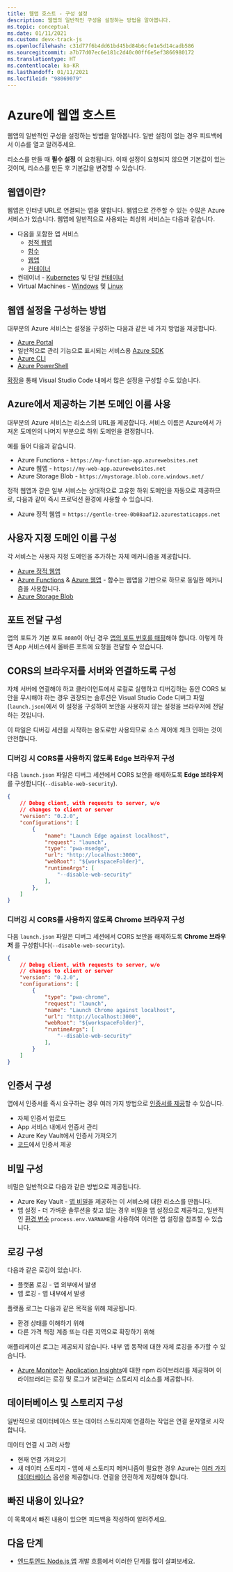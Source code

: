 ```yaml
---
title: 웹앱 호스트 - 구성 설정
description: 웹앱의 일반적인 구성을 설정하는 방법을 알아봅니다.
ms.topic: conceptual
ms.date: 01/11/2021
ms.custom: devx-track-js
ms.openlocfilehash: c31d77f6b4dd61bd45bd84b6cfe1e5d14cadb586
ms.sourcegitcommit: a7b77d07ec6e181c2d40c00ff6e5ef3866980172
ms.translationtype: HT
ms.contentlocale: ko-KR
ms.lasthandoff: 01/11/2021
ms.locfileid: "98069079"
---
```

# <a name="hosting-web-apps-on-azure"></a>Azure에 웹앱 호스트

웹앱의 일반적인 구성을 설정하는 방법을 알아봅니다. 일반 설정이 없는 경우 피드백에서 이슈를 열고 알려주세요. 

리소스를 만들 때 **필수 설정** 이 요청됩니다. 이때 설정이 요청되지 않으면 기본값이 있는 것이며, 리소스를 만든 후 기본값을 변경할 수 있습니다. 

## <a name="what-is-a-web-app"></a>웹앱이란?

웹앱은 인터넷 URL로 연결되는 앱을 말합니다. 웹앱으로 간주할 수 있는 수많은 Azure 서비스가 있습니다. 웹앱에 일반적으로 사용되는 최상위 서비스는 다음과 같습니다.

* 다음을 포함한 앱 서비스
    * [정적 웹앱](/azure/static-web-apps/)
    * [함수](/azure/azure-functions/)
    * [웹앱](/azure/app-service/)
    * [컨테이너](/azure/app-service/configure-custom-container?pivots=container-linux)
* 컨테이너 - [Kubernetes](/azure/aks/) 및 단일 [컨테이너](/azure/container-instances/)
* Virtual Machines - [Windows](/azure/virtual-machines/windows) 및 [Linux](/azure/virtual-machines/linux)

## <a name="how-to-configure-web-app-settings"></a>웹앱 설정을 구성하는 방법

대부분의 Azure 서비스는 설정을 구성하는 다음과 같은 네 가지 방법을 제공합니다.

* [Azure Portal](https://portal.azure.com)
* 일반적으로 관리 기능으로 표시되는 서비스용 [Azure SDK](https://github.com/Azure/azure-sdk)
* [Azure CLI](/cli/azure/)
* [Azure PowerShell](/powershell/azure/)

[확장](https://marketplace.visualstudio.com/items?itemName=ms-azuretools.vscode-azureappservice)을 통해 Visual Studio Code 내에서 많은 설정을 구성할 수도 있습니다. 

## <a name="use-default-domain-name-provided-by-azure"></a>Azure에서 제공하는 기본 도메인 이름 사용

대부분의 Azure 서비스는 리소스의 URL을 제공합니다. 서비스 이름은 Azure에서 가져온 도메인의 나머지 부분으로 하위 도메인을 결정합니다. 

예를 들어 다음과 같습니다.

* Azure Functions - `https://my-function-app.azurewebsites.net`
* Azure 웹앱 - `https://my-web-app.azurewebsites.net`
* Azure Storage Blob - `https://mystorage.blob.core.windows.net/`

정적 웹앱과 같은 일부 서비스는 상대적으로 고유한 하위 도메인을 자동으로 제공하므로, 다음과 같이 즉시 프로덕션 환경에 사용할 수 있습니다.

* Azure 정적 웹앱 = `https://gentle-tree-0b08aaf12.azurestaticapps.net`

## <a name="configure-custom-domain-name"></a>사용자 지정 도메인 이름 구성 

각 서비스는 사용자 지정 도메인을 추가하는 자체 메커니즘을 제공합니다. 

* [Azure 정적 웹앱](/azure/static-web-apps/custom-domain)
* [Azure Functions](/azure/app-service/app-service-web-tutorial-custom-domain) & [Azure 웹앱](/azure/app-service/app-service-web-tutorial-custom-domain) - 함수는 웹앱을 기반으로 하므로 동일한 메커니즘을 사용합니다.
* [Azure Storage Blob](/azure/storage/blobs/storage-custom-domain-name?tabs=azure-portal)

## <a name="configure-port-forwarding"></a>포트 전달 구성

앱의 포트가 기본 포트 `8080`이 아닌 경우 [앱의 포트 번호를 매핑](/azure/app-service/configure-language-nodejs?pivots=platform-windows#get-port-number)해야 합니다. 이렇게 하면 App 서비스에서 올바른 포트에 요청을 전달할 수 있습니다. 

## <a name="configure-browser-for-cors-to-connect-with-server"></a>CORS의 브라우저를 서버와 연결하도록 구성

자체 서버에 연결해야 하고 클라이언트에서 로컬로 실행하고 디버깅하는 동안 CORS 보안을 무시해야 하는 경우 권장되는 솔루션은 Visual Studio Code 디버그 파일(`launch.json`)에서 이 설정을 구성하여 보안을 사용하지 않는 설정을 브라우저에 전달하는 것입니다. 

이 파일은 디버깅 세션을 시작하는 용도로만 사용되므로 소스 제어에 체크 인하는 것이 안전합니다. 

### <a name="configure-edge-browser-to-disable-cors-for-debugging"></a>디버깅 시 CORS를 사용하지 않도록 Edge 브라우저 구성

다음 `launch.json` 파일은 디버그 세션에서 CORS 보안을 해제하도록 **Edge 브라우저** 를 구성합니다(`--disable-web-security`). 

```json
{
    // Debug client, with requests to server, w/o 
    // changes to client or server
    "version": "0.2.0",
    "configurations": [
        {
            "name": "Launch Edge against localhost",
            "request": "launch",
            "type": "pwa-msedge",
            "url": "http://localhost:3000",
            "webRoot": "${workspaceFolder}",
            "runtimeArgs": [
                "--disable-web-security"
            ],
        },
    ]
}
```

### <a name="configure-chrome-browser-to-disable-cors-for-debugging"></a>디버깅 시 CORS를 사용하지 않도록 Chrome 브라우저 구성

다음 `launch.json` 파일은 디버그 세션에서 CORS 보안을 해제하도록 **Chrome 브라우저** 를 구성합니다(`--disable-web-security`). 

```json
{
    // Debug client, with requests to server, w/o 
    // changes to client or server
    "version": "0.2.0",
    "configurations": [
        {
            "type": "pwa-chrome",
            "request": "launch",
            "name": "Launch Chrome against localhost",
            "url": "http://localhost:3000",
            "webRoot": "${workspaceFolder}",
            "runtimeArgs": [
                "--disable-web-security"
            ],
        }
    ]
}
```


## <a name="configure-certificates"></a>인증서 구성

앱에서 인증서를 즉시 요구하는 경우 여러 가지 방법으로 [인증서를 제공](/azure/app-service/configure-ssl-certificate#import-an-app-service-certificate)할 수 있습니다.

* 자체 인증서 업로드
* App 서비스 내에서 인증서 관리
* Azure Key Vault에서 인증서 가져오기
* [코드](/azure/app-service/configure-ssl-certificate-in-code)에서 인증서 제공

## <a name="configure-secrets"></a>비밀 구성

비밀은 일반적으로 다음과 같은 방법으로 제공됩니다.

* Azure Key Vault - [앱 비밀](/azure/app-service/app-service-key-vault-references)을 제공하는 이 서비스에 대한 리소스를 만듭니다. 
* 앱 설정 - 더 가벼운 솔루션을 찾고 있는 경우 비밀을 앱 설정으로 제공하고, 일반적인 [환경 변수](/azure/app-service/configure-language-nodejs?pivots=platform-windows) `process.env.VARNAME`을 사용하여 이러한 앱 설정을 참조할 수 있습니다. 

## <a name="configure-logging"></a>로깅 구성

다음과 같은 로깅이 있습니다.

* 플랫폼 로깅 - 앱 외부에서 발생
* 앱 로깅 - 앱 내부에서 발생

플랫폼 로그는 다음과 같은 목적을 위해 제공됩니다.
* 환경 상태를 이해하기 위해
* 다른 가격 책정 계층 또는 다른 지역으로 확장하기 위해 

애플리케이션 로그는 제공되지 않습니다. 내부 앱 동작에 대한 자체 로깅을 추가할 수 있습니다.
* [Azure Monitor](/azure/azure-monitor/overview)는 [Application Insights](/azure/azure-monitor/app/app-insights-overview)에 대한 npm 라이브러리를 제공하며 이 라이브러리는 로깅 및 로그가 보관되는 스토리지 리소스를 제공합니다. 

## <a name="configure-database-and-storage"></a>데이터베이스 및 스토리지 구성

일반적으로 데이터베이스 또는 데이터 스토리지에 연결하는 작업은 연결 문자열로 시작합니다. 

데이터 연결 시 고려 사항
* 현재 연결 가져오기
* 새 데이터 스토리지 - 앱에 새 스토리지 메커니즘이 필요한 경우 Azure는 [여러 가지 데이터베이스](integrate-database.md) 옵션을 제공합니다. 연결을 안전하게 저장해야 합니다. 

## <a name="missing-something"></a>빠진 내용이 있나요? 

이 목록에서 빠진 내용이 있으면 피드백을 작성하여 알려주세요. 

## <a name="next-steps"></a>다음 단계

* [엔드투엔드 Node.js 앱](/azure/developer/javascript/how-to/develop-nodejs-on-azure) 개발 흐름에서 이러한 단계를 많이 살펴보세요. 